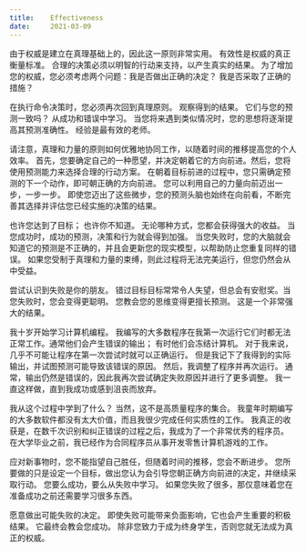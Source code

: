 ```yaml
---
title:    Effectiveness
date:     2021-03-09
---
```


由于权威是建立在真理基础上的，因此这一原则非常实用。 有效性是权威的真正衡量标准。 合理的决策必须以明智的行动来支持，以产生真实的结果。 为了增加您的权威，您必须考虑两个问题：我是否做出正确的决定？ 我是否采取了正确的措施？

在执行命令决策时，您必须再次回到真理原则。 观察得到的结果。 它们与您的预测一致吗？ 从成功和错误中学习。 当您将来遇到类似情况时，您的思想将逐渐提高其预测准确性。 经验是最有效的老师。

请注意，真理和力量的原则如何优雅地协同工作，以随着时间的推移提高您的个人效率。 首先，您要确定自己的一种愿望，并决定朝着它的方向前进。然后，您将使用预测能力来选择合理的行动方案。 在朝着目标前进的过程中，您只需确定预测的下一个动作，即可朝正确的方向前进。 您可以利用自己的力量向前迈出一步，一步一步。 即使您迈出了这些微步，您的预测头脑也始终在向前看，不断完善其选择并评估您已经实施的决策的结果。

也许您达到了目标； 也许你不知道。 无论哪种方式，您都会获得强大的收益。 当您成功时，成功的预测，决策和行为就会得到加强。 当您失败时，您的大脑就会知道它的预测是不正确的，并且会更新您的现实模型，以帮助防止您重复同样的错误。 如果您受制于真理和力量的束缚，则此过程将无法完美运行，但您仍然会从中受益。

尝试认识到失败是你的朋友。 错过目标目标常常令人失望，但总会有安慰奖。当您失败时，您会变得更聪明。 您教会您的思维变得更擅长预测。 这是一个非常强大的结果。

我十岁开始学习计算机编程。 我编写的大多数程序在我第一次运行它们时都无法正常工作。通常他们会产生错误的输出； 有时他们会冻结计算机。 对于我来说，几乎不可能让程序在第一次尝试时就可以正确运行。 但是我记下了我得到的实际输出，并试图预测可能导致该错误的原因。 然后，我调整了程序并再次运行。 通常，输出仍然是错误的，因此我再次尝试确定失败原因并进行了更多调整。 我一直这样做，直到我成功或感到沮丧而放弃。

我从这个过程中学到了什么？ 当然，这不是高质量程序的集合。 我童年时期编写的大多数软件都没有太大价值，而且我很少完成任何实质性的工作。 我真正的收获是，在数千次识别和纠正错误的过程之后，我成为了一个非常优秀的程序员。 在大学毕业之前，我已经作为合同程序员从事开发零售计算机游戏的工作。

应对新事物时，您不能指望自己胜任，但随着时间的推移，您会不断进步。 您所要做的只是设定一个目标，做出您认为会引导您朝正确方向前进的决定，并继续采取行动。 您要么成功，要么从失败中学习。 如果您失败了很多，那仅意味着您在准备成功之前还需要学习很多东西。

愿意做出可能失败的决定。 即使失败可能带来负面影响，它也会产生重要的积极结果。 它最终会教会您成功。 除非您致力于成为终身学生，否则您就无法成为真正的权威。